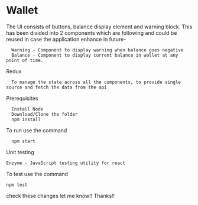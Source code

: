 # Wallet
The UI consists of buttons, balance display element and warning block.
This has been divided into 2 components which are following and could be reused in case the application enhance in future-

      Warning - Component to display warning when balance goes negative
      Balance - Component to display current balance in wallet at any point of time.

Redux

      To manage the state across all the components, to provide single source and fetch the data from the api

Prerequisites
      
      Install Node
      Download/Clone the folder
      npm install
      
To run use the command
      
      npm start      
      
Unit testing      

    Enzyme - JavaScript testing utility for react

To test use the command
    
    npm test
    
    
check these changes let me know!! Thanks!!
